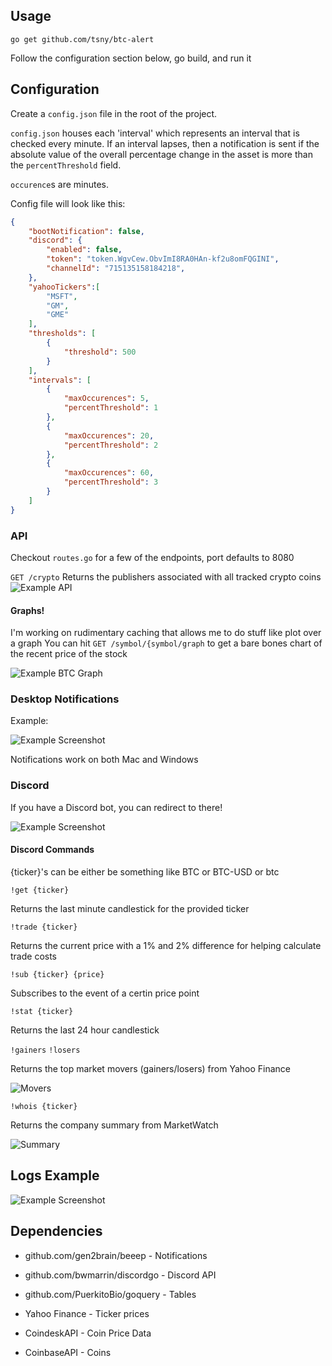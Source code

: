 ## Usage

`go get github.com/tsny/btc-alert`

Follow the configuration section below, go build, and run it

## Configuration

Create a `config.json` file in the root of the project.

`config.json` houses each 'interval' which represents an interval that is checked every minute.
If an interval lapses, then a notification is sent if the absolute value of the overall percentage change in the asset is 
more than the `percentThreshold` field.

`occurence`s are minutes.

Config file will look like this: 

```json
{
    "bootNotification": false,
    "discord": {
        "enabled": false,
        "token": "token.WgvCew.ObvImI8RA0HAn-kf2u8omFQGINI",
        "channelId": "715135158184218",
    },
    "yahooTickers":[
        "MSFT",
        "GM",
        "GME"
    ],
    "thresholds": [
        {
            "threshold": 500
        }
    ],
    "intervals": [
        {
            "maxOccurences": 5,
            "percentThreshold": 1
        },
        {
            "maxOccurences": 20,
            "percentThreshold": 2
        },
        {
            "maxOccurences": 60,
            "percentThreshold": 3
        }
    ]
}
```

### API

Checkout `routes.go` for a few of the endpoints, port defaults to 8080

`GET /crypto`
Returns the publishers associated with all tracked crypto coins
![Example API](https://i.imgur.com/eMDdj3S.png)

#### Graphs!
I'm working on rudimentary caching that allows me to do stuff like plot over a graph
You can hit `GET /symbol/{symbol/graph` to get a bare bones chart of the recent price of the stock

![Example BTC Graph](https://i.imgur.com/qME6WLJ.png)

### Desktop Notifications

Example:

![Example Screenshot](https://i.imgur.com/VZ6bHZU.png)

Notifications work on both Mac and Windows

### Discord

If you have a Discord bot, you can redirect to there!

![Example Screenshot](https://i.imgur.com/zbDfI9B.png)

#### Discord Commands

{ticker}'s can be either be something like BTC or BTC-USD or btc

`!get {ticker}`

Returns the last minute candlestick for the provided ticker

`!trade {ticker}`

Returns the current price with a 1% and 2% difference for helping calculate trade costs

`!sub {ticker} {price}`

Subscribes to the event of a certin price point

`!stat {ticker}`

Returns the last 24 hour candlestick

`!gainers`
`!losers`

Returns the top market movers (gainers/losers) from Yahoo Finance

![Movers](https://i.imgur.com/MM9NXqE.png)

`!whois {ticker}`

Returns the company summary from MarketWatch 

![Summary](https://i.imgur.com/YY8wHq2.png)

## Logs Example

![Example Screenshot](https://i.imgur.com/lKS8kzG.png)

## Dependencies

- github.com/gen2brain/beeep     -  Notifications
- github.com/bwmarrin/discordgo  -  Discord API
- github.com/PuerkitoBio/goquery - Tables

- Yahoo Finance                  -  Ticker prices
- CoindeskAPI                    -  Coin Price Data
- CoinbaseAPI                    -  Coins
